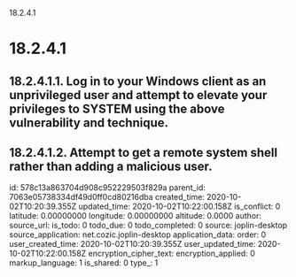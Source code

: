 18.2.4.1

# 18.2.4.1
## 18.2.4.1.1. Log in to your Windows client as an unprivileged user and attempt to elevate your privileges to SYSTEM using the above vulnerability and technique.

## 18.2.4.1.2. Attempt to get a remote system shell rather than adding a malicious user.

id: 578c13a863704d908c952229503f829a
parent_id: 7063e05738334df49d0ff0cd80216dba
created_time: 2020-10-02T10:20:39.355Z
updated_time: 2020-10-02T10:22:00.158Z
is_conflict: 0
latitude: 0.00000000
longitude: 0.00000000
altitude: 0.0000
author: 
source_url: 
is_todo: 0
todo_due: 0
todo_completed: 0
source: joplin-desktop
source_application: net.cozic.joplin-desktop
application_data: 
order: 0
user_created_time: 2020-10-02T10:20:39.355Z
user_updated_time: 2020-10-02T10:22:00.158Z
encryption_cipher_text: 
encryption_applied: 0
markup_language: 1
is_shared: 0
type_: 1